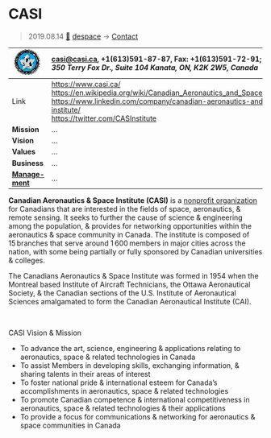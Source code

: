 # CASI
> 2019.08.14 [🚀](../index/index.md) [despace](index.md) → [Contact](contact.md)

|[![](f/contact/c/casi_logo1_thumb.jpg)](f/contact/c/casi_logo1.png)|<casi@casi.ca>, +1(613)591-87-87, Fax: +1(613)591-72-91;<br> *350 Terry Fox Dr., Suite 104 Kanata, ON, K2K 2W5, Canada*|
|:--|:--|
|Link|<https://www.casi.ca/><br> <https://en.wikipedia.org/wiki/Canadian_Aeronautics_and_Space_Institute><br> <https://www.linkedin.com/company/canadian-aeronautics-and-space-institute/><br> <https://twitter.com/CASInstitute>|
|**Mission**|…|
|**Vision**|…|
|**Values**|…|
|**Business**|…|
|**[Manage-<br>ment](mgmt.md)**|…|

**Canadian Aeronautics & Space Institute (CASI)** is a [nonprofit organization](nonprof_org.md) for Canadians that are interested in the fields of space, aeronautics, & remote sensing. It seeks to further the cause of science & engineering among the population, & provides for networking opportunities within the aeronautics & space community in Canada. The institute is composed of 15 branches that serve around 1 600 members in major cities across the nation, with some being partially or fully sponsored by Canadian universities & colleges.

The Canadians Aeronautics & Space Institute was formed in 1954 when the Montreal based Institute of Aircraft Technicians, the Ottawa Aeronautical Society, & the Canadian sections of the U.S. Institute of Aeronautical Sciences amalgamated to form the Canadian Aeronautical Institute (CAI).

<p style="page-break-after:always"> </p>

CASI Vision & Mission

   - To advance the art, science, engineering & applications relating to aeronautics, space & related technologies in Canada
   - To assist Members in developing skills, exchanging information, & sharing talents in their areas of interest
   - To foster national pride & international esteem for Canada’s accomplishments in aeronautics, space & related technologies
   - To promote Canadian competence & international competitiveness in aeronautics, space & related technologies & their applications
   - To provide a focus for communications & networking for aeronautics & space communities in Canada

